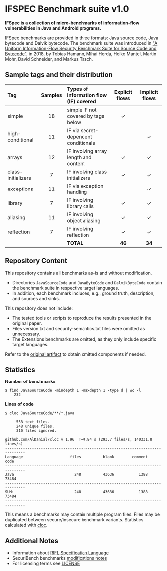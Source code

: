 # IFSPEC Benchmark suite v1.0

**IFSpec is a collection of micro-benchmarks of information-flow vulnerabilities in Java and Android programs.**

IFSpec benchmarks are provided in three formats: Java source code, Java bytecode and Dalvik bytecode.
The benchmark suite was introduced in ["A Uniform Information-Flow Security Benchmark Suite for Source Code and Bytecode"](https://doi.org/10.1007/978-3-030-03638-6_27), in 2018, by Tobias Hamann, Mihai Herda, Heiko Mantel, Martin Mohr, David Schneider, and Markus Tasch.

## Sample tags and their distribution

| Tag                | Samples | Types of information flow (IF) covered | Explicit flows | Implicit flows |
|:-------------------|:-------:|:---------------------------------------|:--------------:|:--------------:|
| simple             |   18    | simple IF not covered by tags below    |       ✓        |                |
| high-conditional   |   11    | IF via secret-dependent conditionals   |                |       ✓        |
| arrays             |   12    | IF involving array length and content  |       ✓        |       ✓        |
| class-initializers |    7    | IF involving class initializers        |       ✓        |       ✓        |
| exceptions         |   11    | IF via exception handling              |                |       ✓        |
| library            |    7    | IF involving library calls             |       ✓        |       ✓        |
| aliasing           |   11    | IF involving object aliasing           |       ✓        |       ✓        |
| reflection         |    7    | IF involving reflection                |       ✓        |       ✓        |
|                    |         | **TOTAL**                              |     **46**     |     **34**     |                                            

## Repository Content

This repository contains all benchmarks as-is and without modification.
* Directories `JavaSourceCode` and `JavaByteCode` and `DalvikByteCode` contain the benchmark suite in respective target languages.
* In addition, each benchmark includes, e.g., ground truth, description, and sources and sinks.

This repository does not include: 
* The tested tools or scripts to reproduce the results presented in the original paper.
* Files version.txt and security-semantics.txt files were omitted as unnecessary.
* The Extensions benchmarks are omitted, as they only include specific target languages. 

Refer to the [original artifact](https://www.spp-rs3.de/IFSpec) to obtain omitted components if needed.

## Statistics

**Number of benchmarks**

```
$ find JavaSourceCode -mindepth 1 -maxdepth 1 -type d | wc -l
    232
```

**Lines of code**

``` 
$ cloc JavaSourceCode/**/*.java                            

     558 text files.
     248 unique files.                                          
     310 files ignored.

github.com/AlDanial/cloc v 1.96  T=0.84 s (293.7 files/s, 140331.8 lines/s)
-------------------------------------------------------------------------------
Language                     files          blank        comment           code
-------------------------------------------------------------------------------
Java                           248          43636           1388          73484
-------------------------------------------------------------------------------
SUM:                           248          43636           1388          73484
-------------------------------------------------------------------------------
```

This means a benchmarks may contain multiple program files.
Files may be duplicated between secure/insecure benchmark variants.
Statistics calculated with [cloc](https://github.com/AlDanial/cloc).


## Additional Notes

* Information about [RIFL Specification Language](https://publikationen.bibliothek.kit.edu/1000092713)
* SecuriBench benchmarks [modifications notes](adjusted_securibench_micro_classifications.txt) 
* For licensing terms see [LICENSE](LICENSE.md)
 
